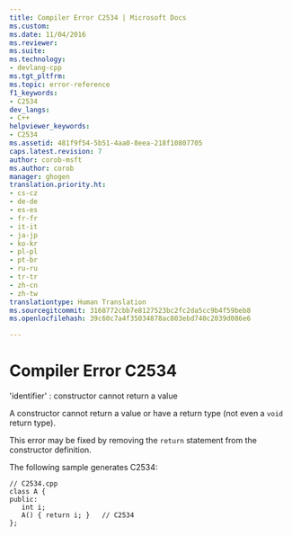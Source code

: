 ```yaml
---
title: Compiler Error C2534 | Microsoft Docs
ms.custom: 
ms.date: 11/04/2016
ms.reviewer: 
ms.suite: 
ms.technology:
- devlang-cpp
ms.tgt_pltfrm: 
ms.topic: error-reference
f1_keywords:
- C2534
dev_langs:
- C++
helpviewer_keywords:
- C2534
ms.assetid: 481f9f54-5b51-4aa0-8eea-218f10807705
caps.latest.revision: 7
author: corob-msft
ms.author: corob
manager: ghogen
translation.priority.ht:
- cs-cz
- de-de
- es-es
- fr-fr
- it-it
- ja-jp
- ko-kr
- pl-pl
- pt-br
- ru-ru
- tr-tr
- zh-cn
- zh-tw
translationtype: Human Translation
ms.sourcegitcommit: 3168772cbb7e8127523bc2fc2da5cc9b4f59beb8
ms.openlocfilehash: 39c60c7a4f35034878ac803ebd740c2039d086e6

---
```

# Compiler Error C2534
'identifier' : constructor cannot return a value  
  
 A constructor cannot return a value or have a return type (not even a `void` return type).  
  
 This error may be fixed by removing the `return` statement from the constructor definition.  
  
 The following sample generates C2534:  
  
```  
// C2534.cpp  
class A {  
public:  
   int i;  
   A() { return i; }   // C2534  
};  
```


<!--HONumber=Jan17_HO2-->


